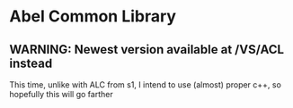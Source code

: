 # Abel Common Library

## WARNING: Newest version available at /VS/ACL instead

This time, unlike with ALC from s1, I intend to use (almost) proper c++, so hopefully this will go farther